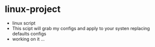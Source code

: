 # linux-project
- linux script 
- This scipt will grab my configs and apply to your systen replacing defaults configs
- working on it ...
